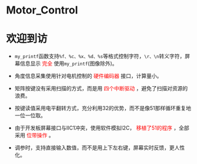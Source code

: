 # Motor_Control
# 欢迎到访
+ `my_printf`函数支持`%f、%c、%x、%d、%s`等格式控制字符，`\r、\n`转义字符，屏幕信息显示 <font color=#FF0000>完全</font> 使用`my_printf`(图像除外)。
- 角度信息采集使用针对电机控制的 <font color=#FF0000>硬件编码器</font> 接口，计算量小。
+ 矩阵按键没有采用扫描的方式，而是用 <font color=#FF0000>四个中断驱动</font> ，避免了扫描对资源的浪费。
- 按键读值采用电平翻转方式，充分利用32的优势，而不是像51那样循环重复地一位一位取。
+ 由于开发板屏幕接口与IIC1冲突，使用软件模拟I2C， <font color=#FF0000>移植了51的程序</font> ，全部采用 <font color=#FF0000>位带操作</font> 。
- 调参时，支持直接输入数值，而不是用上下左右键，屏幕实时反馈，更人性化。
